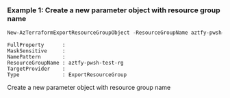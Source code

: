 ### Example 1: Create a new parameter object with resource group name
```powershell
New-AzTerraformExportResourceGroupObject -ResourceGroupName aztfy-pwsh-test-rg
```

```output
FullProperty      :
MaskSensitive     :
NamePattern       :
ResourceGroupName : aztfy-pwsh-test-rg
TargetProvider    :
Type              : ExportResourceGroup
```

Create a new parameter object with resource group name
